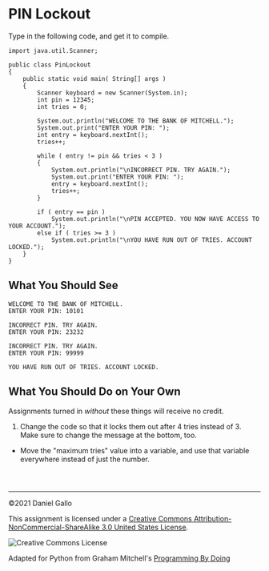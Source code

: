 # PIN Lockout


Type in the following code, and get it to compile.



```
import java.util.Scanner;

public class PinLockout
{
	public static void main( String[] args )
	{
		Scanner keyboard = new Scanner(System.in);
		int pin = 12345;
		int tries = 0;

		System.out.println("WELCOME TO THE BANK OF MITCHELL.");
		System.out.print("ENTER YOUR PIN: ");
		int entry = keyboard.nextInt();
		tries++;

		while ( entry != pin && tries < 3 )
		{
			System.out.println("\nINCORRECT PIN. TRY AGAIN.");
			System.out.print("ENTER YOUR PIN: ");
			entry = keyboard.nextInt();
			tries++;
		}

		if ( entry == pin )
			System.out.println("\nPIN ACCEPTED. YOU NOW HAVE ACCESS TO YOUR ACCOUNT.");
		else if ( tries >= 3 )
			System.out.println("\nYOU HAVE RUN OUT OF TRIES. ACCOUNT LOCKED.");
	}
}

```

What You Should See
-------------------



```
WELCOME TO THE BANK OF MITCHELL.
ENTER YOUR PIN: 10101

INCORRECT PIN. TRY AGAIN.
ENTER YOUR PIN: 23232

INCORRECT PIN. TRY AGAIN.
ENTER YOUR PIN: 99999

YOU HAVE RUN OUT OF TRIES. ACCOUNT LOCKED.

```

What You Should Do on Your Own
------------------------------


Assignments turned in *without* these things will receive
no credit.


1. Change the code so that it locks them out after 4 tries instead of 3.
 Make sure to change the message at the bottom, too.
 - Move the "maximum tries" value into a variable, and use that variable
 everywhere instead of just the number.




```



```



---


©2021 Daniel Gallo


This assignment is licensed under a
[Creative Commons Attribution-NonCommercial-ShareAlike 3.0 United States License](https://creativecommons.org/licenses/by-nc-sa/3.0/us/deed.en_US).  

![Creative Commons License](images/by-nc-sa.png)





Adapted for Python from Graham Mitchell's [Programming By Doing](https://programmingbydoing.com/)